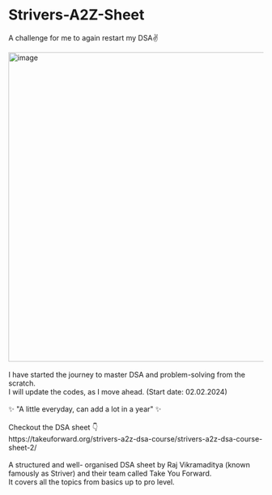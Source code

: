 # Strivers-A2Z-Sheet
A challenge for me to again restart my DSA✌️


<img width="611" alt="image" src="https://github.com/Preeti8021/Strivers-A2Z-Sheet/assets/103981488/ddef6416-901d-4929-a8a5-b6648e8498d8">

<br>
<br>
I have started the journey to master DSA and problem-solving from the scratch. <br>
I will update the codes, as I move ahead. (Start date: 02.02.2024)

<br>
<br>
✨ "A little everyday, can add a lot in a year" ✨

<br>
<br>
Checkout the DSA sheet 👇<br>
https://takeuforward.org/strivers-a2z-dsa-course/strivers-a2z-dsa-course-sheet-2/

<br>
<br>
A structured and well- organised DSA sheet by Raj Vikramaditya (known famously as Striver) and their team called Take You Forward. <br>
It covers all the topics from basics up to pro level. 

